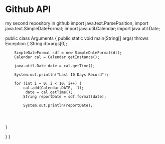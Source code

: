 # Github API
my second repository in github
import java.text.ParsePosition;
import java.text.SimpleDateFormat;
import java.util.Calendar;
import java.util.Date;

public class Arguments {
	public static void main(String[] args) throws Exception {
		String dt=args[0];

		SimpleDateFormat sdf = new SimpleDateFormat(dt);
		Calendar cal = Calendar.getInstance();

		java.util.Date date = cal.getTime();
		
		System.out.println("Last 10 Days Record");
		
		for (int i = 0; i < 10; i++) {
			cal.add(Calendar.DATE, -1);
		     date = cal.getTime();
			String reportDate = sdf.format(date);

			System.out.println(reportDate);
		
		
		
		
	}

}
}
